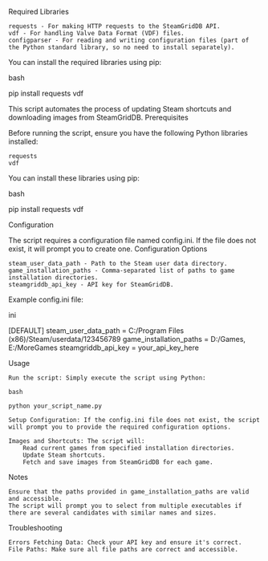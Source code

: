 Required Libraries

    requests - For making HTTP requests to the SteamGridDB API.
    vdf - For handling Valve Data Format (VDF) files.
    configparser - For reading and writing configuration files (part of the Python standard library, so no need to install separately).

You can install the required libraries using pip:

bash

pip install requests vdf


This script automates the process of updating Steam shortcuts and downloading images from SteamGridDB.
Prerequisites

Before running the script, ensure you have the following Python libraries installed:

    requests
    vdf

You can install these libraries using pip:

bash

pip install requests vdf

Configuration

The script requires a configuration file named config.ini. If the file does not exist, it will prompt you to create one.
Configuration Options

    steam_user_data_path - Path to the Steam user data directory.
    game_installation_paths - Comma-separated list of paths to game installation directories.
    steamgriddb_api_key - API key for SteamGridDB.

Example config.ini file:

ini

[DEFAULT]
steam_user_data_path = C:/Program Files (x86)/Steam/userdata/123456789
game_installation_paths = D:/Games, E:/MoreGames
steamgriddb_api_key = your_api_key_here

Usage

    Run the script: Simply execute the script using Python:

    bash

    python your_script_name.py

    Setup Configuration: If the config.ini file does not exist, the script will prompt you to provide the required configuration options.

    Images and Shortcuts: The script will:
        Read current games from specified installation directories.
        Update Steam shortcuts.
        Fetch and save images from SteamGridDB for each game.

Notes

    Ensure that the paths provided in game_installation_paths are valid and accessible.
    The script will prompt you to select from multiple executables if there are several candidates with similar names and sizes.

Troubleshooting

    Errors Fetching Data: Check your API key and ensure it's correct.
    File Paths: Make sure all file paths are correct and accessible.
